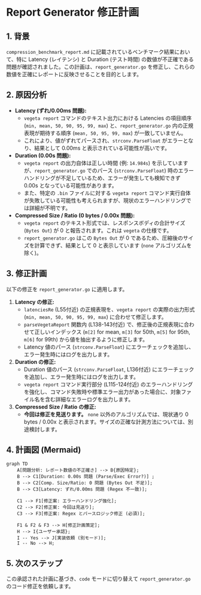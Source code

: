 # Report Generator 修正計画

## 1. 背景

`compression_benchmark_report.md` に記載されているベンチマーク結果において、特に Latency (レイテンシ) と Duration (テスト時間) の数値が不正確である問題が確認されました。この計画は、`report_generator.go` を修正し、これらの数値を正確にレポートに反映させることを目的とします。

## 2. 原因分析

*   **Latency (ずれ/0.00ms 問題):**
    *   `vegeta report` コマンドのテキスト出力における Latencies の項目順序 (`min, mean, 50, 90, 95, 99, max`) と、`report_generator.go` 内の正規表現が期待する順序 (`mean, 50, 95, 99, max`) が一致していません。
    *   これにより、値がずれてパースされ、`strconv.ParseFloat` がエラーとなり、結果として 0.00ms と表示されている可能性が高いです。
*   **Duration (0.00s 問題):**
    *   `vegeta report` の出力自体は正しい時間 (例: `14.984s`) を示していますが、`report_generator.go` でのパース (`strconv.ParseFloat`) 時のエラーハンドリングが不足しているため、エラーが発生しても検知できず 0.00s となっている可能性があります。
    *   また、特定の `.bin` ファイルに対する `vegeta report` コマンド実行自体が失敗している可能性も考えられますが、現状のエラーハンドリングでは詳細が不明です。
*   **Compressed Size / Ratio (0 bytes / 0.00x 問題):**
    *   `vegeta report` のテキスト形式では、レスポンスボディの合計サイズ (`Bytes Out`) が 0 と報告されます。これは `vegeta` の仕様です。
    *   `report_generator.go` はこの `Bytes Out` が 0 であるため、圧縮後のサイズを計算できず、結果として 0 と表示しています (`none` アルゴリズムを除く)。

## 3. 修正計画

以下の修正を `report_generator.go` に適用します。

1.  **Latency の修正:**
    *   `latenciesRe` (L55付近) の正規表現を、`vegeta report` の実際の出力形式 (`min, mean, 50, 90, 95, 99, max`) に合わせて修正します。
    *   `parseVegetaReport` 関数内 (L138-143付近) で、修正後の正規表現に合わせて正しいインデックス (`m[2]` for mean, `m[3]` for 50th, `m[5]` for 95th, `m[6]` for 99th) から値を抽出するように修正します。
    *   Latency 値のパース (`strconv.ParseFloat`) にエラーチェックを追加し、エラー発生時にはログを出力します。
2.  **Duration の修正:**
    *   Duration 値のパース (`strconv.ParseFloat`, L136付近) にエラーチェックを追加し、エラー発生時にはログを出力します。
    *   `vegeta report` コマンド実行部分 (L115-124付近) のエラーハンドリングを強化し、コマンド失敗時や標準エラー出力があった場合に、対象ファイル名を含む詳細なエラーログを出力します。
3.  **Compressed Size / Ratio の修正:**
    *   **今回は修正を見送ります。** `none` 以外のアルゴリズムでは、現状通り 0 bytes / 0.00x と表示されます。サイズの正確な計測方法については、別途検討します。

## 4. 計画図 (Mermaid)

```mermaid
graph TD
    A[問題分析: レポート数値の不正確さ] --> B{原因特定};
    B --> C1[Duration: 0.00s 問題 (Parse/Exec Error?)] ;
    B --> C2[Comp. Size/Ratio: 0 問題 (Bytes Out 不足)];
    B --> C3[Latency: ずれ/0.00ms 問題 (Regex 不一致)];

    C1 --> F1[修正案: エラーハンドリング強化];
    C2 --> F2[修正案: 今回は見送り];
    C3 --> F3[修正案: Regex とパースロジック修正 (必須)];

    F1 & F2 & F3 --> H[修正計画策定];
    H --> I{ユーザー承認};
    I -- Yes --> J[実装依頼 (別モード)];
    I -- No --> H;
```

## 5. 次のステップ

この承認された計画に基づき、`code` モードに切り替えて `report_generator.go` のコード修正を依頼します。